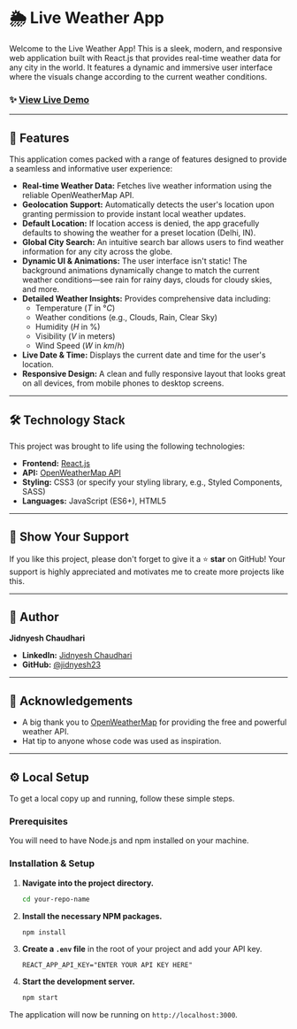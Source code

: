 # 🌦️ Live Weather App

Welcome to the Live Weather App! This is a sleek, modern, and responsive web application built with React.js that provides real-time weather data for any city in the world. It features a dynamic and immersive user interface where the visuals change according to the current weather conditions.

### ✨ [**View Live Demo**](https://liveweather.page)

---

## 🚀 Features

This application comes packed with a range of features designed to provide a seamless and informative user experience:

* **Real-time Weather Data:** Fetches live weather information using the reliable OpenWeatherMap API.
* **Geolocation Support:** Automatically detects the user's location upon granting permission to provide instant local weather updates.
* **Default Location:** If location access is denied, the app gracefully defaults to showing the weather for a preset location (Delhi, IN).
* **Global City Search:** An intuitive search bar allows users to find weather information for any city across the globe.
* **Dynamic UI & Animations:** The user interface isn't static! The background animations dynamically change to match the current weather conditions—see rain for rainy days, clouds for cloudy skies, and more.
* **Detailed Weather Insights:** Provides comprehensive data including:
    * Temperature ($T$ in $°C$)
    * Weather conditions (e.g., Clouds, Rain, Clear Sky)
    * Humidity ($H$ in $\%$)
    * Visibility ($V$ in meters)
    * Wind Speed ($W$ in $km/h$)
* **Live Date & Time:** Displays the current date and time for the user's location.
* **Responsive Design:** A clean and fully responsive layout that looks great on all devices, from mobile phones to desktop screens.

---

## 🛠️ Technology Stack

This project was brought to life using the following technologies:

* **Frontend:** [React.js](https://reactjs.org/)
* **API:** [OpenWeatherMap API](https://openweathermap.org/api)
* **Styling:** CSS3 (or specify your styling library, e.g., Styled Components, SASS)
* **Languages:** JavaScript (ES6+), HTML5

---

## 🌟 Show Your Support

If you like this project, please don't forget to give it a ⭐ **star** on GitHub! Your support is highly appreciated and motivates me to create more projects like this.

---

## 👤 Author

**Jidnyesh Chaudhari**

* **LinkedIn:** [Jidnyesh Chaudhari](https://www.linkedin.com/in/jidnyesh-chaudhari-2ba832211/)
* **GitHub:** [@jidnyesh23](https://github.com/jidnyesh23)

---

## 🙏 Acknowledgements

* A big thank you to [OpenWeatherMap](https://openweathermap.org/) for providing the free and powerful weather API.
* Hat tip to anyone whose code was used as inspiration.

---

## ⚙️ Local Setup

To get a local copy up and running, follow these simple steps.

### Prerequisites

You will need to have Node.js and npm installed on your machine.

### Installation & Setup

1.  **Navigate into the project directory.**
    ```sh
    cd your-repo-name
    ```

2.  **Install the necessary NPM packages.**
    ```sh
    npm install
    ```

3.  **Create a `.env` file** in the root of your project and add your API key.
    ```
    REACT_APP_API_KEY="ENTER YOUR API KEY HERE"
    ```

4.  **Start the development server.**
    ```sh
    npm start
    ```

The application will now be running on `http://localhost:3000`.
